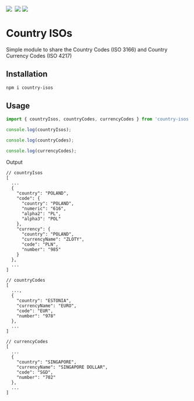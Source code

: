 <!-- https://simpleicons.org/ -->

<img src="https://img.shields.io/badge/version-1.0.1-blue?style=for-the-badge">&nbsp;
<img src="https://img.shields.io/badge/nodejs->=18.20.1-3A6F02?style=for-the-badge&logo=nodedotjs">
<img src="https://img.shields.io/badge/npm->=10.5.0-cc0000?style=for-the-badge&logo=npm">

# Country ISOs

Simple module to share the Country Codes (ISO 3166) and Country Currency Codes (ISO 4217)

## Installation

```sh
npm i country-isos
```

## Usage

```typescript
import { countryIsos, countryCodes, currencyCodes } from 'country-isos';

console.log(countryIsos);

console.log(countryCodes);

console.log(currencyCodes);

```

Output

```json5
// countryIsos
[
  ...
  {
    "country": "POLAND",
    "code": {
      "country": "POLAND",
      "numeric": "616",
      "alpha2": "PL",
      "alpha3": "POL"
    },
    "currency": {
      "country": "POLAND",
      "currencyName": "ZLOTY",
      "code": "PLN",
      "number": "985"
    }
  },
  ...
]

// countryCodes
[
  ...,
  {
    "country": "ESTONIA",
    "currencyName": "EURO",
    "code": "EUR",
    "number": "978"
  },
  ...
]

// currencyCodes
[
  ...
  {
    "country": "SINGAPORE",
    "currencyName": "SINGAPORE DOLLAR",
    "code": "SGD",
    "number": "702"
  },
  ...
]
```
